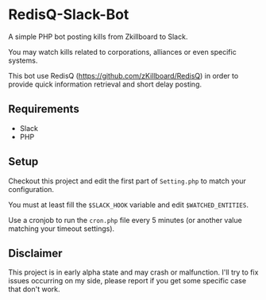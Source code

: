 # RedisQ-Slack-Bot
A simple PHP bot posting kills from Zkillboard to Slack.

You may watch kills related to corporations, alliances or even specific systems.

This bot use RedisQ (https://github.com/zKillboard/RedisQ) in order to provide quick information retrieval and short delay posting.

## Requirements
* Slack
* PHP

## Setup

Checkout this project and edit the first part of `Setting.php` to match your configuration.

You must at least fill the `$SLACK_HOOK` variable and edit `$WATCHED_ENTITIES`.

Use a cronjob to run the `cron.php` file every 5 minutes (or another value matching your timeout settings).
 
 ## Disclaimer
 
 This project is in early alpha state and may crash or malfunction. I'll try to fix issues occurring on my side, please report if you get some specific case that don't work. 
